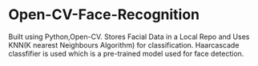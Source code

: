 # Open-CV-Face-Recognition
Built using Python,Open-CV. Stores Facial Data in a Local Repo and Uses KNN(K nearest Neighbours Algorithm) for classification.
Haarcascade classfifier is used which is a pre-trained model used for face detection.
